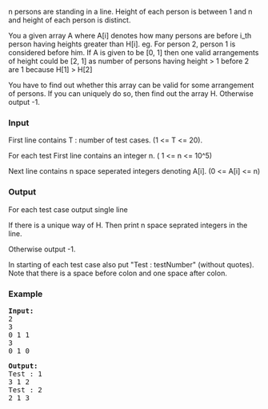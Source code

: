 <p>n persons are standing in a line. Height of each person is between 1 and n and height of each person is distinct.&nbsp;</p>
<p>You a given array A where A[i] denotes how many persons are before i_th person having heights greater than H[i]. eg. For person 2, person 1 is considered before him. If A is given to be [0, 1] then one valid arrangements of height could be [2, 1] as number of persons having height &gt; 1 before 2 are 1 because H[1] &gt; H[2]</p>
<p>You have to find out whether this array can be valid for some arrangement of persons. If you can uniquely do so, then find out the array H. Otherwise output -1.</p>
<h3>Input</h3>
<p>First line contains T : number of test cases. (1 &lt;= T &lt;= 20).</p>
<p>For each test First line contains an integer n. ( 1 &lt;= n &lt;= 10^5)</p>
<p>Next line contains n space seperated integers denoting A[i]. (0 &lt;= A[i] &lt;= n)</p>
<h3>Output</h3>
<p>For each test case output single line&nbsp;</p>
<p>If there is a unique way of H. Then print n space seprated integers in the line.</p>
<p>Otherwise output -1.</p>
<p>In starting of each test case also put "Test : testNumber" (without quotes). Note that there is a space before colon and one space after colon.</p>
<h3>Example</h3>
<pre><strong>Input:</strong>
2<br>3<br>0 1 1<br>3<br>0 1 0&nbsp;</pre>
<pre><strong>Output:</strong>
Test : 1<br>3 1 2<br>Test : 2<br>2 1 3</pre>